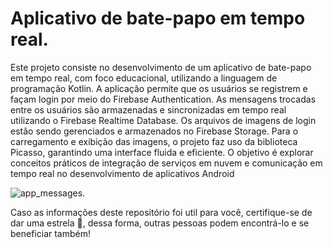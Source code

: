 # Aplicativo de bate-papo em tempo real.
 Este projeto consiste no desenvolvimento de um aplicativo de bate-papo em tempo real, com foco educacional, utilizando a linguagem de programação Kotlin. A aplicação permite que os usuários se registrem e façam login por meio do Firebase Authentication. As mensagens trocadas entre os usuários são armazenadas e sincronizadas em tempo real utilizando o Firebase Realtime Database. Os arquivos de imagens de login estão sendo gerenciados e armazenados no Firebase Storage. Para o carregamento e exibição das imagens, o projeto faz uso da biblioteca Picasso, garantindo uma interface fluida e eficiente. O objetivo é explorar conceitos práticos de integração de serviços em nuvem e comunicação em tempo real no desenvolvimento de aplicativos Android

![app_messages](https://user-images.githubusercontent.com/72363971/131234334-5cc7c3c2-55c5-405f-9103-2cb88e479673.gif).

Caso as informações deste repositório foi util para você, certifique-se de dar uma estrela 🌟, dessa forma, outras pessoas podem encontrá-lo e se beneficiar também!
